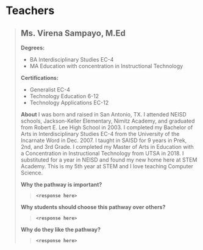# Teachers

> ## Ms. Virena Sampayo, M.Ed
>
> **Degrees:**
>
> * BA Interdisciplinary Studies EC-4
> * MA Education with concentration in Instructional Technology
>
> **Certifications:**
>
> * Generalist EC-4
> * Technology Education 6-12
> * Technology Applications EC-12
>
> **About**
> I was born and raised in San Antonio, TX.  I attended NEISD schools, Jackson-Keller Elementary, Nimitz Academy, and graduated from Robert E. Lee High School in 2003.  I completed my Bachelor of Arts in Interdisciplinary Studies EC-4 from the University of the Incarnate Word in Dec. 2007. I taught in SAISD for 9 years in Prek, 2nd, and 3rd Grade.  I completed my Master of Arts in Education with a Concentration in Instructional Technology from UTSA in 2018. I substituted for a year in NEISD and found my new home here at STEM Academy.  This is my 5th year at STEM and I love teaching Computer Science.
>
> **Why the pathway is important?**
> > __`<response here>`__
>
> **Why students should choose this pathway over others?**
> > __`<response here>`__
>
> **Why do they like the pathway?**
> > __`<response here>`__
>
